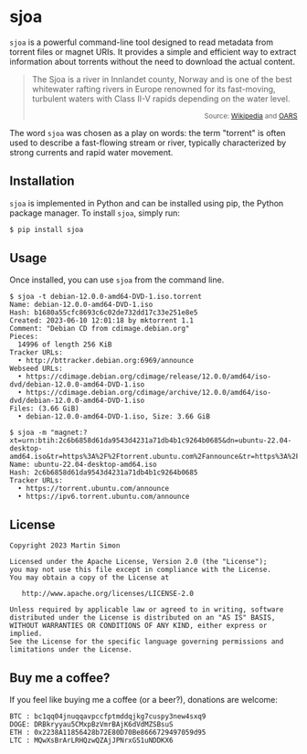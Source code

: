 # sjoa

`sjoa` is a powerful command-line tool designed to read metadata from torrent
files or magnet URIs. It provides a simple and efficient way to extract
information about torrents without the need to download the actual content.

> The Sjoa is a river in Innlandet county, Norway and is one of the best
> whitewater rafting rivers in Europe renowned for its fast-moving, turbulent
> waters with Class II-V rapids depending on the water level.
>
> <p style="font-size: 12px" align="right">
>     Source: <a href="https://en.wikipedia.org/wiki/Sjoa">Wikipedia</a>
> and <a href="https://www.oars.com/blog/best-whitewater-rafting-in-europe/">OARS</a>
> </p>

The word `sjoa` was chosen as a play on words: the term "torrent" is often used
to describe a fast-flowing stream or river, typically characterized by strong
currents and rapid water movement.

## Installation

`sjoa` is implemented in Python and can be installed using pip, the Python
package manager. To install `sjoa`, simply run:

```bash
$ pip install sjoa
```

## Usage

Once installed, you can use `sjoa` from the command line.

```
$ sjoa -t debian-12.0.0-amd64-DVD-1.iso.torrent
Name: debian-12.0.0-amd64-DVD-1.iso
Hash: b1680a55cfc8693c6c02de732dd17c33e251e8e5
Created: 2023-06-10 12:01:18 by mktorrent 1.1
Comment: "Debian CD from cdimage.debian.org"
Pieces:
  14996 of length 256 KiB
Tracker URLs:
  • http://bttracker.debian.org:6969/announce
Webseed URLs:
  • https://cdimage.debian.org/cdimage/release/12.0.0/amd64/iso-dvd/debian-12.0.0-amd64-DVD-1.iso
  • https://cdimage.debian.org/cdimage/archive/12.0.0/amd64/iso-dvd/debian-12.0.0-amd64-DVD-1.iso
Files: (3.66 GiB)
  • debian-12.0.0-amd64-DVD-1.iso, Size: 3.66 GiB
```

```
$ sjoa -m "magnet:?xt=urn:btih:2c6b6858d61da9543d4231a71db4b1c9264b0685&dn=ubuntu-22.04-desktop-amd64.iso&tr=https%3A%2F%2Ftorrent.ubuntu.com%2Fannounce&tr=https%3A%2F%2Fipv6.torrent.ubuntu.com%2Fannounce"
Name: ubuntu-22.04-desktop-amd64.iso
Hash: 2c6b6858d61da9543d4231a71db4b1c9264b0685
Tracker URLs:
  • https://torrent.ubuntu.com/announce
  • https://ipv6.torrent.ubuntu.com/announce
```

## License

```
Copyright 2023 Martin Simon

Licensed under the Apache License, Version 2.0 (the "License");
you may not use this file except in compliance with the License.
You may obtain a copy of the License at

   http://www.apache.org/licenses/LICENSE-2.0

Unless required by applicable law or agreed to in writing, software
distributed under the License is distributed on an "AS IS" BASIS,
WITHOUT WARRANTIES OR CONDITIONS OF ANY KIND, either express or implied.
See the License for the specific language governing permissions and
limitations under the License.
```

## Buy me a coffee?

If you feel like buying me a coffee (or a beer?), donations are welcome:

```
BTC : bc1qq04jnuqqavpccfptmddqjkg7cuspy3new4sxq9
DOGE: DRBkryyau5CMxpBzVmrBAjK6dVdMZSBsuS
ETH : 0x2238A11856428b72E80D70Be8666729497059d95
LTC : MQwXsBrArLRHQzwQZAjJPNrxGS1uNDDKX6
```
